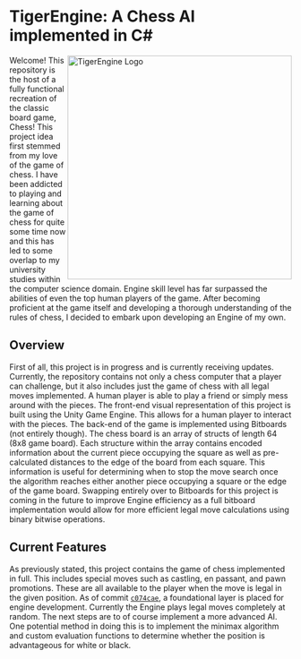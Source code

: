# TigerEngine: A Chess AI implemented in C#

<img align="right" src="https://github.com/TRJoseph/TigerEngine/assets/83513663/548c9647-0be7-4988-a1d9-938d09d78e18" alt="TigerEngine Logo" width="400"/>

Welcome! This repository is the host of a fully functional recreation of the classic board game, Chess! This project idea first stemmed from my love of the game of chess. I have been addicted to playing and learning about the game of chess for quite some time now and this has led to some overlap to my university studies within the computer science domain. Engine skill level has far surpassed the abilities of even the top human players of the game. After becoming proficient at the game itself and developing a thorough understanding of the rules of chess, I decided to embark upon developing an Engine of my own.

## Overview
First of all, this project is in progress and is currently receiving updates. Currently, the repository contains not only a chess computer that a player can challenge, but it also includes just the game of chess with all legal moves implemented. A human player is able to play a friend or simply mess around with the pieces. The front-end visual representation of this project is built using the Unity Game Engine. This allows for a human player to interact with the pieces. The back-end of the game is implemented using Bitboards (not entirely though). The chess board is an array of structs of length 64 (8x8 game board). Each structure within the array contains encoded information about the current piece occupying the square as well as pre-calculated distances to the edge of the board from each square. This information is useful for determining when to stop the move search once the algorithm reaches either another piece occupying a square or the edge of the game board. Swapping entirely over to Bitboards for this project is coming in the future to improve Engine efficiency as a full bitboard implementation would allow for more efficient legal move calculations using binary bitwise operations.

## Current Features
As previously stated, this project contains the game of chess implemented in full. This includes special moves such as castling, en passant, and pawn promotions. These are all available to the player when the move is legal in the given position. As of commit [`c074cae`](https://github.com/TRJoseph/TigerEngine/commit/c074caedde3fd045cd098068dcbba9164b79d0f7), a foundational layer is placed for engine development. Currently the Engine plays legal moves completely at random. The next steps are to of course implement a more advanced AI. One potential method in doing this is to implement the minimax algorithm and custom evaluation functions to determine whether the position is advantageous for white or black.
